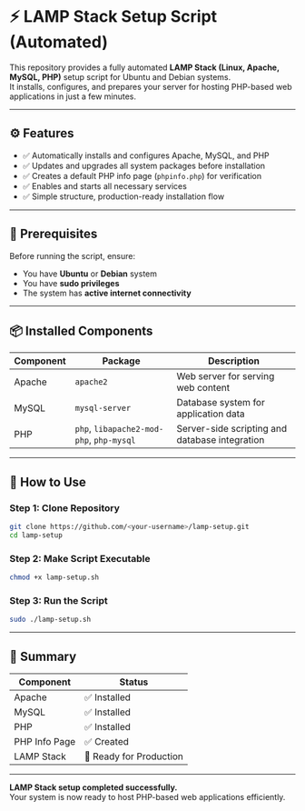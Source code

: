 
# ⚡ LAMP Stack Setup Script (Automated)

This repository provides a fully automated **LAMP Stack (Linux, Apache, MySQL, PHP)** setup script for Ubuntu and Debian systems.  
It installs, configures, and prepares your server for hosting PHP-based web applications in just a few minutes.

---

## ⚙️ Features

- ✅ Automatically installs and configures Apache, MySQL, and PHP  
- ✅ Updates and upgrades all system packages before installation  
- ✅ Creates a default PHP info page (`phpinfo.php`) for verification  
- ✅ Enables and starts all necessary services  
- ✅ Simple structure, production-ready installation flow  

---

## 🧩 Prerequisites

Before running the script, ensure:

- You have **Ubuntu** or **Debian** system  
- You have **sudo privileges**  
- The system has **active internet connectivity**

---

## 📦 Installed Components

| Component | Package | Description |
|------------|----------|--------------|
| Apache | `apache2` | Web server for serving web content |
| MySQL | `mysql-server` | Database system for application data |
| PHP | `php`, `libapache2-mod-php`, `php-mysql` | Server-side scripting and database integration |

---

## 🚀 How to Use

### Step 1: Clone Repository
```bash
git clone https://github.com/<your-username>/lamp-setup.git
cd lamp-setup
```

### Step 2: Make Script Executable
```bash
chmod +x lamp-setup.sh
```

### Step 3: Run the Script
```bash
sudo ./lamp-setup.sh
```

---

## 🏁 Summary

| Component | Status |
|------------|---------|
| Apache | ✅ Installed |
| MySQL | ✅ Installed |
| PHP | ✅ Installed |
| PHP Info Page | ✅ Created |
| LAMP Stack | 🚀 Ready for Production |

---

**LAMP Stack setup completed successfully.**  
Your system is now ready to host PHP-based web applications efficiently.

